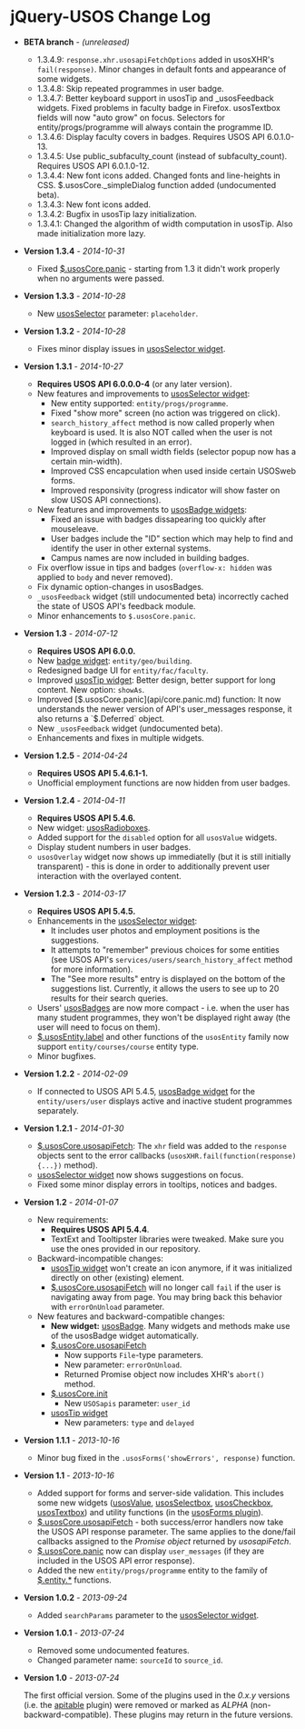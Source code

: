 jQuery-USOS Change Log
======================

  * **BETA branch** - *(unreleased)*

    * 1.3.4.9: `response.xhr.usosapiFetchOptions` added in usosXHR's
      `fail(response)`. Minor changes in default fonts and appearance of some
      widgets.
    * 1.3.4.8: Skip repeated programmes in user badge.
    * 1.3.4.7: Better keyboard support in usosTip and _usosFeedback widgets.
      Fixed problems in faculty badge in Firefox. usosTextbox fields will now
      "auto grow" on focus. Selectors for entity/progs/programme will always
      contain the programme ID.
    * 1.3.4.6: Display faculty covers in badges. Requires USOS API 6.0.1.0-13.
    * 1.3.4.5: Use public_subfaculty_count (instead of subfaculty_count).
      Requires USOS API 6.0.1.0-12.
    * 1.3.4.4: New font icons added. Changed fonts and line-heights in CSS.
      $.usosCore._simpleDialog function added (undocumented beta).
    * 1.3.4.3: New font icons added.
    * 1.3.4.2: Bugfix in usosTip lazy initialization.
    * 1.3.4.1: Changed the algorithm of width computation in usosTip. Also
      made initialization more lazy.

  * **Version 1.3.4** - *2014-10-31*

    * Fixed [$.usosCore.panic](api/core.panic.md) - starting from 1.3 it didn't
      work properly when no arguments were passed.

  * **Version 1.3.3** - *2014-10-28*

    * New [usosSelector](api/widget.selector.md) parameter: `placeholder`.

  * **Version 1.3.2** - *2014-10-28*

    * Fixes minor display issues in
      [usosSelector widget](api/widget.selector.md).

  * **Version 1.3.1** - *2014-10-27*

    * **Requires USOS API 6.0.0.0-4** (or any later version).
    * New features and improvements to
      [usosSelector widget](api/widget.selector.md):
      * New entity supported: `entity/progs/programme`.
      * Fixed "show more" screen (no action was triggered on click).
      * `search_history_affect` method is now called properly when keyboard
        is used. It is also NOT called when the user is not logged in (which
        resulted in an error).
      * Improved display on small width fields (selector popup now has a
        certain min-width).
      * Improved CSS encapculation when used inside certain USOSweb forms.
      * Improved responsivity (progress indicator will show faster on slow
        USOS API connections).
    * New features and improvements to
      [usosBadge widgets](api/widget.badge.md):
      * Fixed an issue with badges dissapearing too quickly after mouseleave.
      * User badges include the "ID" section which may help to find and
        identify the user in other external systems.
      * Campus names are now included in building badges.
    * Fix overflow issue in tips and badges (`overflow-x: hidden` was applied
      to `body` and never removed).
    * Fix dynamic option-changes in usosBadges.
    * `_usosFeedback` widget (still undocumented beta) incorrectly cached the
      state of USOS API's feedback module.
    * Minor enhancements to `$.usosCore.panic`.

  * **Version 1.3** - *2014-07-12*

    * **Requires USOS API 6.0.0.**
    * New [badge widget](api/widget.badge.md): `entity/geo/building`.
    * Redesigned badge UI for `entity/fac/faculty`.
    * Improved [usosTip widget](api/widget.tip.md): Better design, better
      support for long content. New option: `showAs`.
    * Improved [$.usosCore.panic](api/core.panic.md) function: It now
      understands the newer version of API's user_messages response, it also
      returns a `$.Deferred` object.
    * New `_usosFeedback` widget (undocumented beta).
    * Enhancements and fixes in multiple widgets.

  * **Version 1.2.5** - *2014-04-24*

    * **Requires USOS API 5.4.6.1-1.**
    * Unofficial employment functions are now hidden from user badges.

  * **Version 1.2.4** - *2014-04-11*

    * **Requires USOS API 5.4.6.**
    * New widget: [usosRadioboxes](api/widget.radioboxes.md).
    * Added support for the `disabled` option for all `usosValue` widgets.
    * Display student numbers in user badges.
    * `usosOverlay` widget now shows up immediatelly (but it is still
      initially transparent) - this is done in order to additionally
      prevent user interaction with the overlayed content.

  * **Version 1.2.3** - *2014-03-17*

    * **Requires USOS API 5.4.5.**
    * Enhancements in the [usosSelector widget](api/widget.selector.md):
      * It includes user photos and employment positions is the suggestions.
      * It attempts to "remember" previous choices for some entities
        (see USOS API's `services/users/search_history_affect` method for more
        information).
      * The "See more results" entry is displayed on the bottom of the
        suggestions list. Currently, it allows the users to see up to 20
        results for their search queries.
    * Users' [usosBadges](api/widget.badge.md) are now more compact - i.e. when
      the user has many student programmes, they won't be displayed right away
      (the user will need to focus on them).
    * [$.usosEntity.label](api/entity.label.md) and other functions of the
      `usosEntity` family now support `entity/courses/course` entity type.
    * Minor bugfixes.

  * **Version 1.2.2** - *2014-02-09*

    * If connected to USOS API 5.4.5, [usosBadge widget](api/widget.badge.md) for
      the `entity/users/user` displays active and inactive student programmes
      separately.

  * **Version 1.2.1** - *2014-01-30*

    * [$.usosCore.usosapiFetch](api/core.usosapiFetch.md): The `xhr` field was
      added to the `response` objects sent to the error callbacks
      (`usosXHR.fail(function(response) {...})` method).
    * [usosSelector widget](api/widget.selector.md) now shows suggestions on
      focus.
    * Fixed some minor display errors in tooltips, notices and badges.

  * **Version 1.2** - *2014-01-07*

    * New requirements:
      * **Requires USOS API 5.4.4**.
      * TextExt and Tooltipster libraries were tweaked. Make sure you use the
        ones provided in our repository.
    * Backward-incompatible changes:
      * [usosTip widget](api/widget.tip.md) won't create an icon anymore, if
        it was initialized directly on other (existing) element.
      * [$.usosCore.usosapiFetch](api/core.usosapiFetch.md) will no longer call
        `fail` if the user is navigating away from page. You may bring back this
        behavior with `errorOnUnload` parameter.
    * New features and backward-compatible changes:
      * **New widget:** [usosBadge](api/widget.badge.md). Many widgets and
        methods make use of the usosBadge widget automatically.
      * [$.usosCore.usosapiFetch](api/core.usosapiFetch.md)
         * Now supports `File`-type parameters.
         * New parameter: `errorOnUnload`.
         * Returned Promise object now includes XHR's `abort()` method.
      * [$.usosCore.init](api/core.init.md)
         * New `USOSapis` parameter: `user_id`
      * [usosTip widget](api/widget.tip.md)
         * New parameters: `type` and `delayed`

  * **Version 1.1.1** - *2013-10-16*

    * Minor bug fixed in the `.usosForms('showErrors', response)` function.

  * **Version 1.1** - *2013-10-16*

    * Added support for forms and server-side validation.
      This includes some new widgets
      ([usosValue](api/widget.value.md),
      [usosSelectbox](api/widget.selectbox.md),
      [usosCheckbox](api/widget.checkbox.md),
      [usosTextbox](api/widget.textbox.md))
      and utility functions (in the [usosForms plugin](api/forms.md)).
    * [$.usosCore.usosapiFetch](api/core.usosapiFetch.md) - both success/error
      handlers now take the USOS API response parameter. The same applies to
      the done/fail callbacks assigned to the *Promise object* returned by
      *usosapiFetch*.
    * [$.usosCore.panic](api/core.panic.md) now can display `user_messages`
      (if they are included in the USOS API error response).
    * Added the new `entity/progs/programme` entity to the family of
      [$.entity.*](api/entity.label.md) functions.

  * **Version 1.0.2** - *2013-09-24*

    * Added `searchParams` parameter to the
      [usosSelector widget](api/widget.selector.md).

  * **Version 1.0.1** - *2013-07-24*

    * Removed some undocumented features.
    * Changed parameter name: `sourceId` to `source_id`.

  * **Version 1.0** - *2013-07-24*

    The first official version. Some of the plugins used in the *0.x.y*
    versions (i.e. the [apitable](http://i.imgur.com/hngxh9J.png) plugin) were
    removed or marked as *ALPHA* (non-backward-compatible). These plugins may
    return in the future versions.

